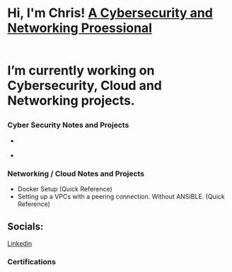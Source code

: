 
<h1>Hi, I'm Chris! <a href="https://github.com/ChrisWMaker80">A Cybersecurity and Networking Proessional</a>
<br><br>


  
I’m currently working on Cybersecurity, Cloud and Networking projects.



<h3> Cyber Security Notes and Projects</h3>

  
- <b></b>

- <b></b>
  

<h3> Networking / Cloud Notes and Projects</h3>

- Docker Setup (Quick Reference)
- Setting up a VPCs with a peering connection. Without ANSIBLE. (Quick Reference)


<h2>  Socials:</h2>
<a href="https://www.linkedin.com/in/christopher-williams-7a503572">Linkedin</a>
<!-- [<img align="left" alt="Chrisr | LinkedIn" width="22px" src="https://cdn.jsdelivr.net/npm/simple-icons@v3/icons/linkedin.svg" />][linkedin] -->







[linkedin]: https://www.linkedin.com/in/christopher-williams-7a503572

<br>
<h3> Certifications  </h3>
<!--
Here are some ideas to get you started:

- 🔭 
- 🌱 
- 👯 
- 🤔 
- 💬 
- 📫 
- 😄 
- ⚡ 
-->
